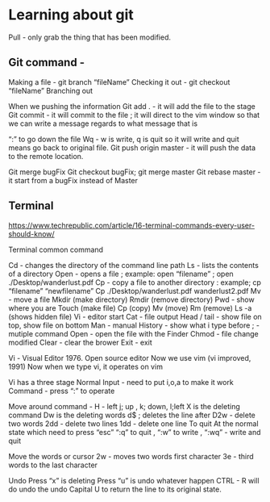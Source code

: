 # Learning about git


Pull - only grab the thing that has been modified. 


## Git command - 

Making a file - git branch “fileName”
Checking it out - git checkout “fileName”
Branching out

When we pushing the information
Git add . - it will add the file to the stage
Git commit - it will commit to the file ; it will direct to the vim window so that we can write a message regards to what message that is

“:” to go down the file 
Wq - w is write, q is quit so it will write and quit means go back to original file. 
Git push origin master - it will push the data to the remote location. 


Git merge bugFix
Git checkout bugFix; git merge master
Git rebase master - it start from a bugFix instead of Master







## Terminal

https://www.techrepublic.com/article/16-terminal-commands-every-user-should-know/

Terminal common command

Cd - changes the directory of the command line path
Ls - lists the contents of a directory
Open - opens a file ; example: open “filename” ; open ./Desktop/wanderlust.pdf
Cp - copy a file to another directory : example; cp “filename” “newfilename”
Cp ./Desktop/wanderlust.pdf wanderlust2.pdf
Mv - move a file 
Mkdir (make directory)
Rmdir (remove directory)
Pwd - show where you are 
Touch (make file)
Cp (copy)
Mv (move)
Rm (remove)
Ls -a (shows hidden file)
Vi - editor start
Cat - file output
Head / tail - show file on top, show file on bottom
Man - manual
History - show what i type before
; - mutiple command
Open - open the file with the Finder
Chmod - file change modified
Clear - clear the brower
Exit - exit




Vi - Visual Editor 1976. 
Open source editor 
Now we use vim (vi improved, 1991)
Now when we type vi, it operates on vim

Vi has a three stage 
Normal
Input - need to put i,o,a to make it work
Command - press “:” to operate

Move around command - 
H - left j; up , k; down, l;left
X is the deleting command
Dw is the deleting words
d$ ; deletes the line after
D2w - delete two words
2dd - delete two lines 
1dd - delete one line
To quit
At the normal state which need to press “esc”
“:q” to quit , “:w” to write , “:wq” - write and quit

Move the words or cursor
2w - moves two words first character
3e - third words to the last character

Undo 
Press “x” is deleting
Press “u” is undo whatever happen
CTRL - R will do undo the undo
Capital U to return the line to its original state.


